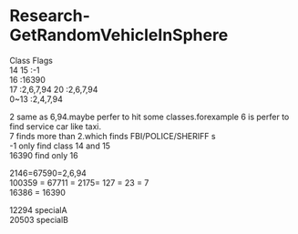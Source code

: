 # Research-GetRandomVehicleInSphere  
Class                       Flags  
14 15                       :-1  
16                          :16390  
17                          :2,6,7,94
20                          :2,6,7,94  
0~13                       :2,4,7,94  

2 same as 6,94.maybe perfer to hit some classes.forexample 6 is perfer to find service car like taxi.  
7 finds more than 2.which finds FBI/POLICE/SHERIFF s  
-1 only find class 14 and 15  
16390 find only 16    
    
2146=67590=2,6,94  
100359 = 67711 = 2175= 127 = 23 = 7  
16386 = 16390  
  
12294 specialA  
20503 specialB  
